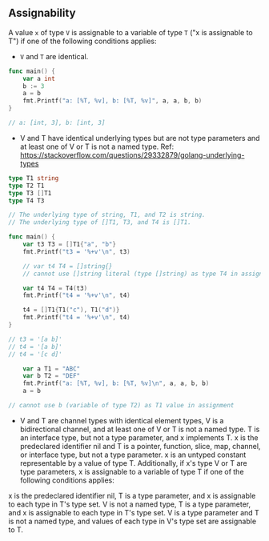 ## Assignability
A value `x` of type `V` is assignable to a variable of type `T` ("x is assignable to T") if one of the following conditions applies:

* `V` and `T` are identical.

```go
func main() {
	var a int
	b := 3
	a = b
	fmt.Printf("a: [%T, %v], b: [%T, %v]", a, a, b, b)
}

// a: [int, 3], b: [int, 3]
```

* V and T have identical underlying types but are not type parameters and at least one of V or T is not a named type. Ref: https://stackoverflow.com/questions/29332879/golang-underlying-types

```go
type T1 string
type T2 T1
type T3 []T1
type T4 T3

// The underlying type of string, T1, and T2 is string.
// The underlying type of []T1, T3, and T4 is []T1.

func main() {
	var t3 T3 = []T1{"a", "b"}
	fmt.Printf("t3 = '%+v'\n", t3)

	// var t4 T4 = []string{}
	// cannot use []string literal (type []string) as type T4 in assignment

	var t4 T4 = T4(t3)
	fmt.Printf("t4 = '%+v'\n", t4)

	t4 = []T1{T1("c"), T1("d")}
	fmt.Printf("t4 = '%+v'\n", t4)
}

// t3 = '[a b]'
// t4 = '[a b]'
// t4 = '[c d]'
```

```go
	var a T1 = "ABC"
	var b T2 = "DEF"
	fmt.Printf("a: [%T, %v], b: [%T, %v]\n", a, a, b, b)
	a = b

// cannot use b (variable of type T2) as T1 value in assignment
```

* V and T are channel types with identical element types, V is a bidirectional channel, and at least one of V or T is not a named type.
T is an interface type, but not a type parameter, and x implements T.
x is the predeclared identifier nil and T is a pointer, function, slice, map, channel, or interface type, but not a type parameter.
x is an untyped constant representable by a value of type T.
Additionally, if x's type V or T are type parameters, x is assignable to a variable of type T if one of the following conditions applies:

x is the predeclared identifier nil, T is a type parameter, and x is assignable to each type in T's type set.
V is not a named type, T is a type parameter, and x is assignable to each type in T's type set.
V is a type parameter and T is not a named type, and values of each type in V's type set are assignable to T.
